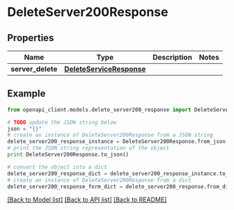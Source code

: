 # DeleteServer200Response


## Properties
Name | Type | Description | Notes
------------ | ------------- | ------------- | -------------
**server_delete** | [**DeleteServiceResponse**](DeleteServiceResponse.md) |  | 

## Example

```python
from openapi_client.models.delete_server200_response import DeleteServer200Response

# TODO update the JSON string below
json = "{}"
# create an instance of DeleteServer200Response from a JSON string
delete_server200_response_instance = DeleteServer200Response.from_json(json)
# print the JSON string representation of the object
print DeleteServer200Response.to_json()

# convert the object into a dict
delete_server200_response_dict = delete_server200_response_instance.to_dict()
# create an instance of DeleteServer200Response from a dict
delete_server200_response_form_dict = delete_server200_response.from_dict(delete_server200_response_dict)
```
[[Back to Model list]](../README.md#documentation-for-models) [[Back to API list]](../README.md#documentation-for-api-endpoints) [[Back to README]](../README.md)


